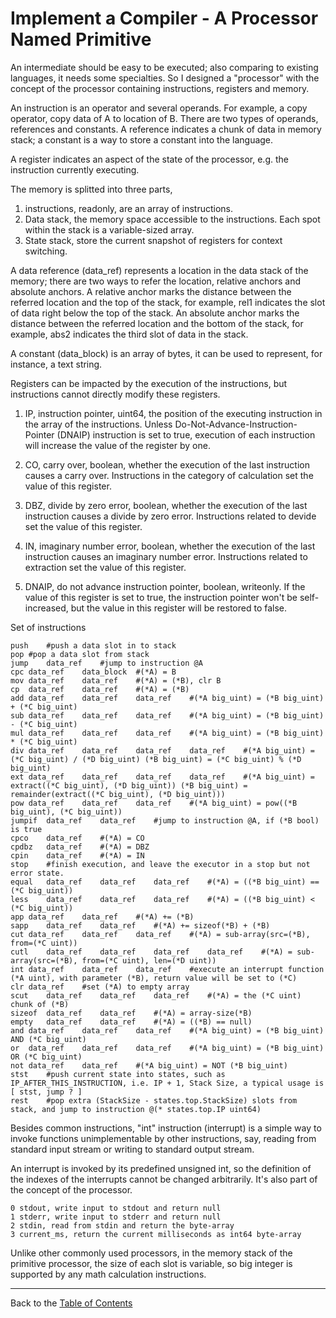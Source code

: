 # Implement a Compiler - A Processor Named Primitive

An intermediate should be easy to be executed; also comparing to existing
languages, it needs some specialties. So I designed a "processor" with the
concept of the processor containing instructions, registers and memory.

An instruction is an operator and several operands. For example, a copy
operator, copy data of A to location of B. There are two types of operands,
references and constants. A reference indicates a chunk of data in memory stack;
a constant is a way to store a constant into the language.

A register indicates an aspect of the state of the processor, e.g. the
instruction currently executing.

The memory is splitted into three parts,

1. instructions, readonly, are an array of instructions.
2. Data stack, the memory space accessible to the instructions. Each spot within
the stack is a variable-sized array.
3. State stack, store the current snapshot of registers for context switching.

A data reference (data\_ref) represents a location in the data stack of the
memory; there are two ways to refer the location, relative anchors and absolute
anchors. A relative anchor marks the distance between the referred location and
the top of the stack, for example, rel1 indicates the slot of data right below
the top of the stack. An absolute anchor marks the distance between the referred
location and the bottom of the stack, for example, abs2 indicates the third slot
of data in the stack.

A constant (data\_block) is an array of bytes, it can be used to represent, for
instance, a text string.

Registers can be impacted by the execution of the instructions, but instructions
cannot directly modify these registers.

1. IP, instruction pointer, uint64, the position of the executing instruction in
the array of the instructions. Unless Do-Not-Advance-Instruction-Pointer (DNAIP)
instruction is set to true, execution of each instruction will increase the
value of the register by one.

2. CO, carry over, boolean, whether the execution of the last instruction causes
a carry over. Instructions in the category of calculation set the value of this
register.

3. DBZ, divide by zero error, boolean, whether the execution of the last
instruction causes a divide by zero error. Instructions related to devide set
the value of this register.

4. IN, imaginary number error, boolean, whether the execution of the last
instruction causes an imaginary number error. Instructions related to extraction
set the value of this register.

5. DNAIP, do not advance instruction pointer, boolean, writeonly. If the value
of this register is set to true, the instruction pointer won't be
self-increased, but the value in this register will be restored to false.

Set of instructions

```
push	#push a data slot in to stack
pop	#pop a data slot from stack
jump	data_ref	#jump to instruction @A
cpc	data_ref	data_block	#(*A) = B
mov	data_ref	data_ref	#(*A) = (*B), clr B
cp	data_ref	data_ref	#(*A) = (*B)
add	data_ref	data_ref	data_ref	#(*A big_uint) = (*B big_uint) + (*C big_uint)
sub	data_ref	data_ref	data_ref	#(*A big_uint) = (*B big_uint) - (*C big_uint)
mul	data_ref	data_ref	data_ref	#(*A big_uint) = (*B big_uint) * (*C big_uint)
div	data_ref	data_ref	data_ref	data_ref	#(*A big_uint) = (*C big_uint) / (*D big_uint) (*B big_uint) = (*C big_uint) % (*D big_uint)
ext	data_ref	data_ref	data_ref	data_ref	#(*A big_uint) = extract((*C big_uint), (*D big_uint)) (*B big_uint) = remainder(extract((*C big_uint), (*D big_uint)))
pow	data_ref	data_ref	data_ref	#(*A big_uint) = pow((*B big_uint), (*C big_uint))
jumpif	data_ref	data_ref	#jump to instruction @A, if (*B bool) is true
cpco	data_ref	#(*A) = CO
cpdbz	data_ref	#(*A) = DBZ
cpin	data_ref	#(*A) = IN
stop	#finish execution, and leave the executor in a stop but not error state.
equal	data_ref	data_ref	data_ref	#(*A) = ((*B big_uint) == (*C big_uint))
less	data_ref	data_ref	data_ref	#(*A) = ((*B big_uint) < (*C big_uint))
app	data_ref	data_ref	#(*A) += (*B)
sapp	data_ref	data_ref	#(*A) += sizeof(*B) + (*B)
cut	data_ref	data_ref	data_ref	#(*A) = sub-array(src=(*B), from=(*C uint))
cutl	data_ref	data_ref	data_ref	data_ref	#(*A) = sub-array(src=(*B), from=(*C uint), len=(*D uint))
int	data_ref	data_ref	data_ref	#execute an interrupt function (*A uint), with parameter (*B), return value will be set to (*C)
clr	data_ref	#set (*A) to empty array
scut	data_ref	data_ref	data_ref	#(*A) = the (*C uint) chunk of (*B)
sizeof	data_ref	data_ref	#(*A) = array-size(*B)
empty	data_ref	data_ref	#(*A) = ((*B) == null)
and	data_ref	data_ref	data_ref	#(*A big_uint) = (*B big_uint) AND (*C big_uint)
or	data_ref	data_ref	data_ref	#(*A big_uint) = (*B big_uint) OR (*C big_uint)
not	data_ref	data_ref	#(*A big_uint) = NOT (*B big_uint)
stst	#push current state into states, such as IP_AFTER_THIS_INSTRUCTION, i.e. IP + 1, Stack Size, a typical usage is [ stst, jump ? ]
rest	#pop extra (StackSize - states.top.StackSize) slots from stack, and jump to instruction @(* states.top.IP uint64)
```

Besides common instructions, "int" instruction (interrupt) is a simple way to
invoke functions unimplementable by other instructions, say, reading from
standard input stream or writing to standard output stream.

An interrupt is invoked by its predefined unsigned int, so the definition of the
indexes of the interrupts cannot be changed arbitrarily. It's also part of the
concept of the processor.

```
0 stdout, write input to stdout and return null
1 stderr, write input to stderr and return null
2 stdin, read from stdin and return the byte-array
3 current_ms, return the current milliseconds as int64 byte-array
```

Unlike other commonly used processors, in the memory stack of the primitive
processor, the size of each slot is variable, so big integer is supported by any
math calculation instructions.


------

Back to the [Table of Contents](README.md)
